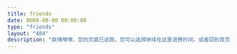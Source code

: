 ```yaml
---
title: friends
date: 0000-00-00 00:00:00
type: "friends"
layout: "404"
description: "欸嘿嘿嘿，您的页面已逃跑，您可以选择继续在这里浪费时间，或者回到首页"
---
```

